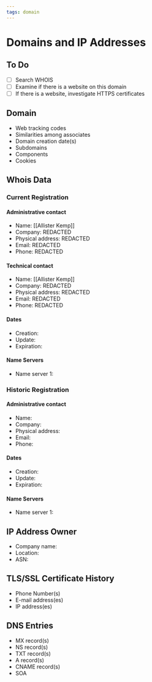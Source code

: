 ```yaml
---
tags: domain
---
```


# Domains and IP Addresses

## To Do
- [ ] Search WHOIS
- [ ] Examine if there is a website on this domain
- [ ] If there is a website, investigate HTTPS certificates

## Domain
- Web tracking codes
- Similarities among associates
- Domain creation date(s)
- Subdomains
- Components
- Cookies

## Whois Data
### Current Registration
#### Administrative contact
- Name: [[Allister Kemp]]
- Company: REDACTED
- Physical address: REDACTED
- Email: REDACTED
- Phone: REDACTED
#### Technical contact
- Name: [[Allister Kemp]]
- Company: REDACTED
- Physical address: REDACTED
- Email: REDACTED
- Phone: REDACTED
#### Dates
- Creation: 
- Update:
- Expiration:
#### Name Servers
- Name server 1:

### Historic Registration
#### Administrative contact
- Name:
- Company:
- Physical address:
- Email:
- Phone:
#### Dates
- Creation:
- Update:
- Expiration:
#### Name Servers
- Name server 1:

## IP Address Owner
- Company name:
- Location:
- ASN:

## TLS/SSL Certificate History
- Phone Number(s)
- E-mail address(es)
- IP address(es)

##  DNS Entries
- MX record(s)
- NS record(s)
- TXT record(s)
- A record(s)
- CNAME record(s)
- SOA
